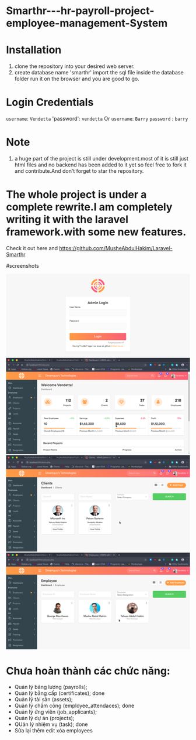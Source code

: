 # Smarthr---hr-payroll-project-employee-management-System

# Installation
 1. clone the repository into your desired web server.
 2. create database name 'smarthr'
 import the sql file inside the database folder
 run it on the browser and you are good to go.

 # Login Credentials
 `username`: `Vendetta`
 'password': `vendetta`
 Or
 `username`: `Barry`
`password` : `barry`

# Note
 1. a huge part of the project is still under development.most of it is still just html files and no backend has been added to it yet so feel free to fork it and contribute.And don't forget to star the repository.

# The whole project is under a complete rewrite.I am completely writing it with the laravel framework.with some new features.

Check it out here and https://github.com/MusheAbdulHakim/Laravel-Smarthr
 
#screenshots

![ScreenShot](screenshots/login.png?raw=true "Login page")
![Dashboard](screenshots/dashboard.png?raw=true "Dashbaord page")
![Dashboard](screenshots/clients.png?raw=true "Clients page")
![Dashboard](screenshots/employees.png?raw=true "employees page")

# Chưa hoàn thành các chức năng:
- Quản lý bảng lương (payrolls);
- Quản lý bằng cấp (certificates); done
- Quản lý tài sản (assets);
- Quản lý chấm công (employee_attendaces); done
- Quản lý ứng viên (job_applicants);
- Quản lý dự án (projects);
- QUản lý nhiệm vụ (task); done
- Sửa lại thêm edit xóa employees